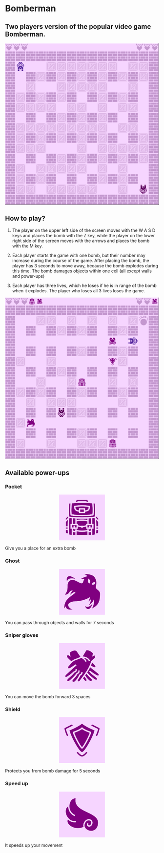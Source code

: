 # Bomberman

## Two players version of the popular video game Bomberman.
<p align="center">
  <img src="https://github.com/paliwodam/Bomberman/blob/master/src/main/resources/result.PNG?raw=true">
</p>

## How to play?

1. The player on the upper left side of the screen moves with the W A S D keys and places the bomb with the Z key, while the player on the lower right side of the screen moves with the arrows and places the bomb with the M key.

2. Each player starts the game with one bomb, but their number may increase during the course of the game. After placing the bomb, the player has 3 seconds to move away, because the bomb explodes during this time. The bomb damages objects within one cell (all except walls and power-ups)

3. Each player has three lives, which he loses if he is in range of the bomb when it explodes. The player who loses all 3 lives loses the game.



<p align="center">
  <img src="https://github.com/paliwodam/Bomberman/blob/master/src/main/resources/result2.PNG?raw=true">
</p>



## Available power-ups
### Pocket
<p align="center">
  <img height="150" src="https://github.com/paliwodam/Bomberman/blob/master/src/main/resources/pocket1.png?raw=true">
</p>
Give you a place for an extra bomb

### Ghost
<p align="center">
  <img height="150" src="https://github.com/paliwodam/Bomberman/blob/master/src/main/resources/ghost1.png?raw=true">
</p>
You can pass through objects and walls for 7 seconds

### Sniper gloves
<p align="center">
  <img height="150" src="https://github.com/paliwodam/Bomberman/blob/master/src/main/resources/gloves1.png?raw=true">
</p>
You can move the bomb forward 3 spaces

### Shield
<p align="center">
  <img height="150" src="https://github.com/paliwodam/Bomberman/blob/master/src/main/resources/shield1.png?raw=true">
</p>
Protects you from bomb damage for 5 seconds

### Speed up
<p align="center">
  <img height="150" src="https://github.com/paliwodam/Bomberman/blob/master/src/main/resources/speed1.png?raw=true">
</p>
It speeds up your movement






